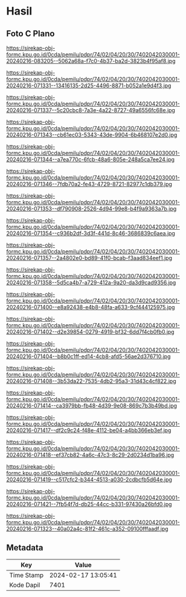 # Hasil

## Foto C Plano

https://sirekap-obj-formc.kpu.go.id/0cda/pemilu/pdpr/74/02/04/20/30/7402042030001-20240216-083205--5062a68a-f7c0-4b37-ba2d-3823b4f95af8.jpg

https://sirekap-obj-formc.kpu.go.id/0cda/pemilu/pdpr/74/02/04/20/30/7402042030001-20240216-071331--13416135-2d25-4496-8871-b052a1e9d4f3.jpg

https://sirekap-obj-formc.kpu.go.id/0cda/pemilu/pdpr/74/02/04/20/30/7402042030001-20240216-071337--5c20cbc8-7a3e-4a22-8727-49a6556fc68e.jpg

https://sirekap-obj-formc.kpu.go.id/0cda/pemilu/pdpr/74/02/04/20/30/7402042030001-20240216-071343--cb61ec03-5343-43de-9904-6b468107e2d0.jpg

https://sirekap-obj-formc.kpu.go.id/0cda/pemilu/pdpr/74/02/04/20/30/7402042030001-20240216-071344--a7ea770c-6fcb-48a6-805e-248a5ca7ee24.jpg

https://sirekap-obj-formc.kpu.go.id/0cda/pemilu/pdpr/74/02/04/20/30/7402042030001-20240216-071346--7fdb70a2-fe43-4729-8721-82977c1db379.jpg

https://sirekap-obj-formc.kpu.go.id/0cda/pemilu/pdpr/74/02/04/20/30/7402042030001-20240216-071353--df790908-2526-4d94-99e8-b4f9a9363a7b.jpg

https://sirekap-obj-formc.kpu.go.id/0cda/pemilu/pdpr/74/02/04/20/30/7402042030001-20240216-071354--c936b2df-3d3f-441d-8c46-3686839c6aea.jpg

https://sirekap-obj-formc.kpu.go.id/0cda/pemilu/pdpr/74/02/04/20/30/7402042030001-20240216-071357--2a4802e0-bd89-41f0-bcab-f3aad834eef1.jpg

https://sirekap-obj-formc.kpu.go.id/0cda/pemilu/pdpr/74/02/04/20/30/7402042030001-20240216-071358--5d5ca4b7-a729-412a-9a20-da3d9cad9356.jpg

https://sirekap-obj-formc.kpu.go.id/0cda/pemilu/pdpr/74/02/04/20/30/7402042030001-20240216-071400--e8a92438-e4b8-48fa-a633-9cf444125975.jpg

https://sirekap-obj-formc.kpu.go.id/0cda/pemilu/pdpr/74/02/04/20/30/7402042030001-20240216-071402--d2e39854-0279-4919-bf32-6dd7f4cb0fb0.jpg

https://sirekap-obj-formc.kpu.go.id/0cda/pemilu/pdpr/74/02/04/20/30/7402042030001-20240216-071404--b8b0c1ff-ed14-4cb8-afd5-56ae2d376710.jpg

https://sirekap-obj-formc.kpu.go.id/0cda/pemilu/pdpr/74/02/04/20/30/7402042030001-20240216-071408--3b53da22-7535-4db2-95a3-31d43c4cf822.jpg

https://sirekap-obj-formc.kpu.go.id/0cda/pemilu/pdpr/74/02/04/20/30/7402042030001-20240216-071414--ca3979bb-fb48-4d39-9e08-869c7b3b49bd.jpg

https://sirekap-obj-formc.kpu.go.id/0cda/pemilu/pdpr/74/02/04/20/30/7402042030001-20240216-071417--df2c9c24-f48e-4112-be04-a4bb366eb3ef.jpg

https://sirekap-obj-formc.kpu.go.id/0cda/pemilu/pdpr/74/02/04/20/30/7402042030001-20240216-071418--ef37cb82-4a6c-47c3-8c29-2d0234d1ba96.jpg

https://sirekap-obj-formc.kpu.go.id/0cda/pemilu/pdpr/74/02/04/20/30/7402042030001-20240216-071419--c517cfc2-b344-4513-a030-2cdbcfb5d64e.jpg

https://sirekap-obj-formc.kpu.go.id/0cda/pemilu/pdpr/74/02/04/20/30/7402042030001-20240216-071421--7fb54f7d-db25-44cc-b331-97430a26bfd0.jpg

https://sirekap-obj-formc.kpu.go.id/0cda/pemilu/pdpr/74/02/04/20/30/7402042030001-20240216-071323--40a02a4c-81f2-461c-a352-09100fffaadf.jpg


## Metadata

| Key        | Value               |
| ---------- | ------------------- |
| Time Stamp | 2024-02-17 13:05:41 |
| Kode Dapil | 7401                |



